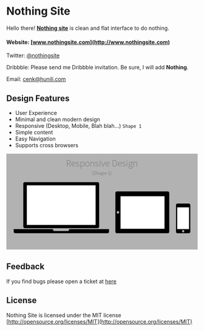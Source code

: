 # Nothing Site

Hello there! **[Nothing site](http://www.nothingsite.com)** is clean and flat interface to do nothing.

#### Website: [www.nothingsite.com](http://www.nothingsite.com)

Twitter: [@nothingsite](https://twitter.com/nothingsite)

Dribbble: Please send me Dribbble invitation. Be sure, I will add **Nothing**.

Email: [cenk@hunili.com](mailto:cenk@hunili.com)

## Design Features

* User Experience
* Minimal and clean modern design
* Responsive (Desktop, Mobile, Blah blah...) ` Shape 1 `
* Simple content
* Easy Navigation
* Supports cross browsers

![Responsive Design](responsive.png)

## Feedback

If you find bugs please open a ticket at [here](https://github.com/cenkcakmak/nothingsite.github.io/issues)

## License

Nothing Site is licensed under the MIT license [http://opensource.org/licenses/MIT](http://opensource.org/licenses/MIT)